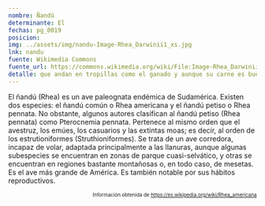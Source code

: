 ```yaml
---
nombre: Ñandú
determinante: El
fechas: pg_0019
posicion: 
img: ../assets/img/nandu-Image-Rhea_Darwinii1_xs.jpg
lnk: nandu
fuente: Wikimedia Commons
fuente_url: https://commons.wikimedia.org/wiki/File:Image-Rhea_Darwinii1.jpg
detalle: que andan en tropillas como el ganado y aunque su carne es buena, sin embargo nadie la come sino los . Hacen sombrillas con sus plumas, las cuales son muy cómodas para el sol...
---
```


<p>El ñandú (Rhea) es un ave paleognata endémica de Sudamérica. Existen dos especies: el ñandú común o Rhea americana y el ñandú petiso o Rhea pennata. No obstante, algunos autores clasifican al ñandú petiso (Rhea pennata) como Pterocnemia pennata. Pertenece al mismo orden que el avestruz, los emúes, los casuarios y las extintas moas; es decir, al orden de los estrutioniformes (Struthioniformes). Se trata de un ave corredora, incapaz de volar, adaptada principalmente a las llanuras, aunque algunas subespecies se encuentran en zonas de parque cuasi-selvático, y otras se encuentran en regiones bastante montañosas o, en todo caso, de mesetas. Es el ave más grande de América. Es también notable por sus hábitos reproductivos.</p>
<p style="font-size: 10px; text-align:right;">Información obtenida de <a href="https://es.wikipedia.org/wiki/Rhea_americana" target="_blank">https://es.wikipedia.org/wiki/Rhea_americana</a></p>

